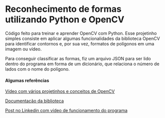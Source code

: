 # Reconhecimento de formas utilizando Python e OpenCV

Código feito para treinar e aprender OpenCV com Python.
Esse projetinho simples consiste em aplicar algumas funcionalidades da biblioteca OpenCV para identificar contornos e, por sua vez, formatos de polígonos em uma imagem ou vídeo.

Para conseguir classificar as formas, fiz um arquivo JSON para ser lido dentro do programa em forma de um dicionário, que relaciona o número de lados com o nome do polígono. 

#### Algumas referências

[Vídeo com vários projetinhos e conceitos de OpenCV](https://github.com/MariaEduardaDeAzevedo/reconhecimento-de-formas)

[Documentação da biblioteca](https://docs.opencv.org/master/d6/d00/tutorial_py_root.html)

[Post no Linkedin com vídeo de funcionamento do programa](https://www.linkedin.com/posts/maria-eduarda-de-azevedo-silva-a9a134191_e-o-aprendizado-da-semana-foi-com-opencv-activity-6704759330719240192-VpWz)